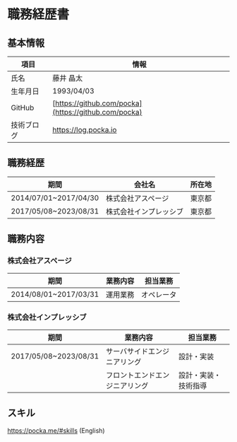 # 職務経歴書

## 基本情報

項目|情報
---|---
氏名|藤井 晶太
生年月日|1993/04/03
GitHub|[https://github.com/pocka](https://github.com/pocka)
技術ブログ|<https://log.pocka.io>

## 職務経歴

期間|会社名|所在地
---|---|---
2014/07/01~2017/04/30|株式会社アスページ|東京都
2017/05/08~2023/08/31|株式会社インプレッシブ|東京都

## 職務内容

### 株式会社アスページ

期間|業務内容|担当業務
---|---|---|
2014/08/01~2017/03/31|運用業務|オペレータ

### 株式会社インプレッシブ

期間|業務内容|担当業務
---|---|---|
2017/05/08~2023/08/31|サーバサイドエンジニアリング|設計・実装
||フロントエンドエンジニアリング|設計・実装・技術指導


## スキル

<https://pocka.me/#skills> (English)
